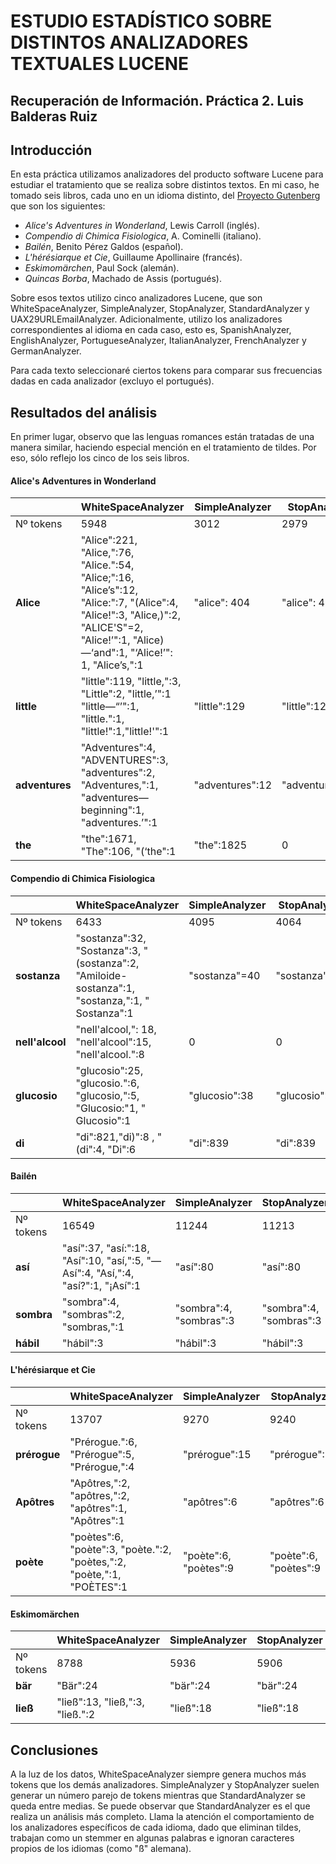 
ESTUDIO ESTADÍSTICO SOBRE DISTINTOS ANALIZADORES TEXTUALES LUCENE 
==========================================

Recuperación de Información. Práctica 2. Luis Balderas Ruiz
-----------------------------------------------------------------------------


Introducción
------------

En esta práctica utilizamos analizadores del producto software Lucene para estudiar el tratamiento que se realiza sobre distintos textos. En mi caso, he tomado seis libros, cada uno en un idioma distinto, del [Proyecto Gutenberg](https://www.gutenberg.org/) que son los siguientes:

- *Alice's Adventures in Wonderland*, Lewis Carroll (inglés).  
- *Compendio di Chimica Fisiologica*, A. Cominelli (italiano).  
- *Bailén*, Benito Pérez Galdos (español).  
- *L'hérésiarque et Cie*, Guillaume Apollinaire (francés).  
- *Eskimomärchen*, Paul Sock (alemán).  
- *Quincas Borba*, Machado de Assis (portugués).  

Sobre esos textos utilizo cinco analizadores Lucene, que son WhiteSpaceAnalyzer, SimpleAnalyzer, StopAnalyzer, StandardAnalyzer y UAX29URLEmailAnalyzer. Adicionalmente, utilizo los analizadores correspondientes al idioma en cada caso, esto es, SpanishAnalyzer, EnglishAnalyzer, PortugueseAnalyzer, ItalianAnalyzer, FrenchAnalyzer y GermanAnalyzer.

Para cada texto seleccionaré ciertos tokens para comparar sus frecuencias dadas en cada analizador (excluyo el portugués).

Resultados del análisis
--------------------------------

En primer lugar, observo que las lenguas romances están tratadas de una manera similar, haciendo especial mención en el tratamiento de tildes. Por eso, sólo reflejo los cinco de los seis libros. 

#### Alice's Adventures in Wonderland

|    | WhiteSpaceAnalyzer | SimpleAnalyzer | StopAnalyzer | StandardAnalyzer | UAX29URLEmailAnalyzer | EnglishAnalyzer |
| --- | ---- | ---- | ---- | ----- | ---- | ---- |
 | Nº tokens | 5948 | 3012 | 2979 | 3081 | 3084 | 2868 |
 | **Alice** | "Alice":221, "Alice,":76, "Alice.":54, "Alice;":16, "Alice’s":12, "Alice:":7,  "(Alice":4, "Alice!":3, "Alice,)":2, "ALICE'S"=2, "Alice!’":1, "Alice)—‘and":1, "‘Alice!’": 1,  "Alice’s,":1 | "alice": 404 | "alice": 404 | "alice": 386, "alice’s": 15, "alice's":3 |  "alice": 386, "alice’s": 15, "alice's":3 | "alice’s": 15, "alice's":3 |
 | **little** | "little":119, "little,":3, "Little":2, "little,’":1 "little—“’":1, "little.":1, "little!":1,"little!'":1 | "little":129 | "little":129 | "little":129 | "little":129 | "littl":129 |
 | **adventures** | "Adventures":4, "ADVENTURES":3, "adventures":2, "Adventures,":1, "adventures—beginning":1, "adventures.’":1 | "adventures":12 | "adventures":12 | "adventures":12 | "adventures":12 | "adventur":12 | 
| **the** | "the":1671, "The":106, "(‘the":1 | "the":1825 | 0 | 0 | "the":1825 |

#### Compendio di Chimica Fisiologica

|    | WhiteSpaceAnalyzer | SimpleAnalyzer | StopAnalyzer | StandardAnalyzer | UAX29URLEmailAnalyzer | ItalianAnalyzer |
| --- | ---- | ---- | ---- | ----- | ---- | ---- |
 | Nº tokens | 6433 | 4095 | 4064 | 4487 | 4491 | 4392 |
 | **sostanza** | "sostanza":32, "Sostanza":3, "(sostanza":2, "Amiloide-sostanza":1, "sostanza,":1, "       Sostanza":1 | "sostanza"=40 | "sostanza"=40 | "sostanza"=40 | "sostanza"=40 | "sostanza"=40 | 
 | **nell'alcool** | "nell'alcool,": 18, "nell'alcool":15, "nell'alcool.":8 | 0 | 0 | "nell'alcool":41  | "nell'alcool":41  | "nell'alcool":41 |
 | **glucosio** | "glucosio":25, "glucosio.":6, "glucosio,":5, "Glucosio:"1, "   Glucosio":1 | "glucosio":38 | "glucosio":38 | "glucosio":38 | "glucosio":38 | "glucosio":38 |
 | **di** | "di":821,"di)":8 , "(di":4, "Di":6| "di":839 | "di":839 | "di":839 | "di":839 | "di":839 | 
 
#### Bailén 
 
 |    | WhiteSpaceAnalyzer | SimpleAnalyzer | StopAnalyzer | StandardAnalyzer | UAX29URLEmailAnalyzer | SpanishAnalyzer |
| --- | ---- | ---- | ---- | ----- | ---- | ---- |
| Nº tokens | 16549 | 11244 | 11213 | 11333 | 11336 | 10806 |
| **así** | "así":37, "así:":18, "Así":10, "así,":5, "—Así":4, "Así,":4, "así?":1, "¡Así":1 | "así":80 | "así":80 | "así":80 |  "así":80 | "asi":80 (sin tilde) |
| **sombra** | "sombra":4, "sombras":2, "sombras,":1 | "sombra":4, "sombras":3 | "sombra":4, "sombras":3 | "sombra":4, "sombras":3 | "sombra":4, "sombras":3 | "sombra":4, "sombras":3 | 
| **hábil** | "hábil":3 | "hábil":3 | "hábil":3 | "hábil":3 | "hábil":3 |  0 ("habil":5) |

#### L'hérésiarque et Cie 

 |    | WhiteSpaceAnalyzer | SimpleAnalyzer | StopAnalyzer | StandardAnalyzer | UAX29URLEmailAnalyzer | FrenchAnalyzer |
| --- | ---- | ---- | ---- | ----- | ---- | ---- |
| Nº tokens | 13707 | 9270 | 9240 | 9821 | 9823 | 8718 |
| **prérogue** | "Prérogue.":6, "Prérogue":5, "Prérogue,":4 | "prérogue":15 | "prérogue":15 | "prérogue":15 | "prérogue":15 | 0 ("prérogu":15) |
| **Apôtres** | "Apôtres,":2, "apôtres,":2, "apôtres":1, "Apôtres":1 | "apôtres":6 | "apôtres":6  | "apôtres":6 | "apôtres":6 | 0 ("apotr":6) |
| **poète** | "poètes":6, "poète":3, "poète.":2, "poètes,":2, "poète,":1, "POÈTES":1 | "poète":6, "poètes":9 | "poète":6, "poètes":9 | "poète":6, "poètes":9 | "poète":6, "poètes":9 | 0 |

#### Eskimomärchen

 |    | WhiteSpaceAnalyzer | SimpleAnalyzer | StopAnalyzer | StandardAnalyzer | UAX29URLEmailAnalyzer | GermanAnalyzer |
| --- | ---- | ---- | ---- | ----- | ---- | ---- |
| Nº tokens | 8788 | 5936 | 5906 | 6058 | 6061 | 4729 | 
| **bär** | "Bär":24 | "bär":24 | "bär":24 | "bär":24 | "bär":24 | 0 ("bar":52) |
| **ließ** | "ließ":13, "ließ,":3, "ließ.":2 | "ließ":18 | "ließ":18 | "ließ":18 | 0 |

Conclusiones
-----------------------

A la luz de los datos, WhiteSpaceAnalyzer siempre genera muchos más tokens que los demás analizadores. SimpleAnalyzer y StopAnalyzer suelen generar un número parejo de tokens mientras que StandardAnalyzer se queda entre medias. Se puede observar que StandardAnalyzer es el que realiza un análisis más completo.  Llama la atención el comportamiento de los analizadores específicos de cada idioma, dado que eliminan tildes, trabajan como un stemmer en algunas palabras e ignoran caracteres propios de los idiomas (como  "ß" alemana).